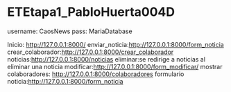 # ETEtapa1_PabloHuerta004D

username: CaosNews
pass: MariaDatabase


Inicio: http://127.0.0.1:8000/
enviar_noticia:http://127.0.0.1:8000/form_noticia
crear_colaborador:http://127.0.0.1:8000/crear_colaborador
noticias:http://127.0.0.1:8000/noticias
eliminar:se redirige a noticias al eliminar una noticia
modificar:http://127.0.0.1:8000/form_modificar/<id>
mostrar colaboradores: http://127.0.0.1:8000/colaboradores
formulario noticia:http://127.0.0.1:8000/form_noticia
